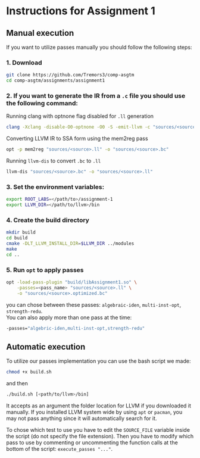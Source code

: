 # Instructions for Assignment 1 

## Manual execution
If you want to utilize passes manually you should follow the following steps:

### 1. Download 
```bash
git clone https://github.com/Tremors3/comp-asgtm
cd comp-asgtm/assignments/assignment1
```

### 2. If you want to generate the IR from a `.c` file you should use the following command: 
Running clang with optnone flag disabled for `.ll` generation
```bash 
clang -Xclang -disable-O0-optnone -O0 -S -emit-llvm -c "sources/<source>.c" -o "sources/<source>.ll"
```

Converting LLVM IR to SSA form using the mem2reg pass
```bash
opt -p mem2reg "sources/<source>.ll" -o "sources/<source>.bc"
```

Running `llvm-dis` to convert `.bc` to `.ll`
```bash
llvm-dis "sources/<source>.bc" -o "sources/<source>.ll"
```

### 3. Set the environment variables:
```bash
export ROOT_LABS=</path/to>/assignment-1
export LLVM_DIR=</path/to/llvm>/bin
```
### 4. Create the build directory
```bash
mkdir build
cd build
cmake -DLT_LLVM_INSTALL_DIR=$LLVM_DIR ../modules
make
cd ..
```
### 5. Run `opt` to apply passes
```bash
opt -load-pass-plugin "build/libAssignment1.so" \
    -passes=<pass_name> "sources/<source>.ll" \
    -o "sources/<source>.optimized.bc"
```
you can chose between these passes:
`algebraic-iden`, `multi-inst-opt`, `strength-redu`. \
You can also apply more
than one pass at the time: 
```bash
-passes="algebric-iden,multi-inst-opt,strength-redu"
```

## Automatic execution
To utilize our passes implementation you can use the bash script we made:
```bash
chmod +x build.sh
```
and then
```bash
./build.sh [<path/to/llvm>/bin]
```
It accepts as an argument the folder location for LLVM if you downloaded it 
manually.
If you installed LLVM system wide by using `apt` or `pacman`, you may not pass
anything since it will automatically search for it.

To chose which test to use you have to edit the `SOURCE_FILE` variable inside
the script (do not specify the file extension).
Then you have to modify which pass to use by commenting or uncommenting the
function calls at the bottom of the script: `execute_passes "..."`.
